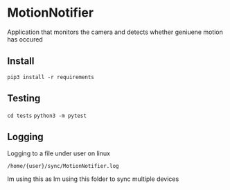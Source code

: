 # MotionNotifier

Application that monitors the camera and detects whether geniuene motion has occured

## Install

`pip3 install -r requirements`


## Testing

`cd tests`
`python3 -m pytest`

## Logging

Logging to a file under user on linux

`/home/{user}/sync/MotionNotifier.log`

Im using this as Im using this folder to sync multiple devices